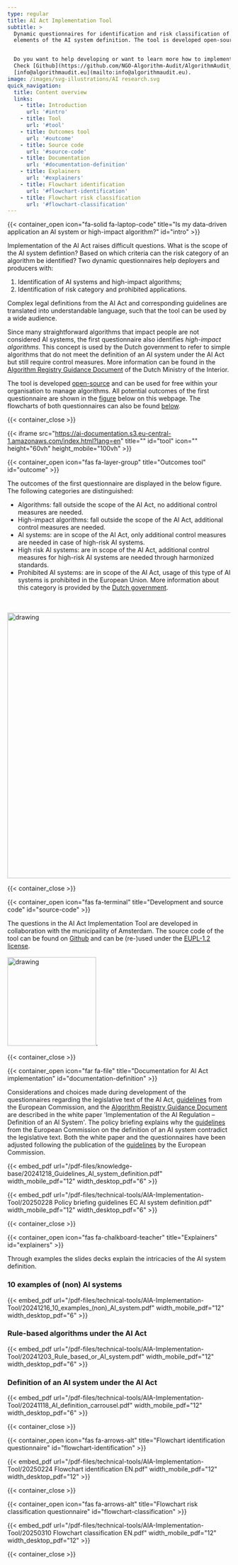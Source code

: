 ```yaml
---
type: regular
title: AI Act Implementation Tool
subtitle: >
  Dynamic questionnaires for identification and risk classification of AI systems and *high-impact algorithms*. Simplification of the key
  elements of the AI system definition. The tool is developed open-source and can be used for free locally by your organisation.


  Do you want to help developing or want to learn more how to implement the tool within your organisation?
  Check [Github](https://github.com/NGO-Algorithm-Audit/AlgorithmAudit_website) or reach out through
  [info@algorithmaudit.eu](mailto:info@algorithmaudit.eu).
image: /images/svg-illustrations/AI research.svg
quick_navigation:
  title: Content overview
  links:
    - title: Introduction
      url: '#intro'
    - title: Tool
      url: '#tool'
    - title: Outcomes tool
      url: '#outcome'
    - title: Source code
      url: '#source-code'
    - title: Documentation
      url: '#documentation-definition'
    - title: Explainers
      url: '#explainers'
    - title: Flowchart identification
      url: '#flowchart-identification'
    - title: Flowchart risk classification
      url: '#flowchart-classification'    
---
```


{{< container_open icon="fa-solid fa-laptop-code" title="Is my data-driven application an AI system or high-impact algorithm?" id="intro" >}}

Implementation of the AI Act raises difficult questions. What is the scope of the AI system defintion? Based on which criteria can the risk category of an algorithm be identified? Two dynamic questionnaires help deployers and producers with:

1. Identification of AI systems and high-impact algorithms;
2. Identification of risk category and prohibited applications.

Complex legal definitions from the AI Act and corresponding guidelines are translated into understandable language, such that the tool can be used by a wide audience. 

Since many straightforward algorithms that impact people are not considered AI systems, the first questionnaire also identifies *high-impact algorithms*. This concept is used by the Dutch government to refer to simple algorithms that do not meet the definition of an AI system under the AI Act but still require control measures. More information can be found in the <a href="https://algoritmes.pleio.nl/attachment/entity/f1a35292-7ea6-4e47-93fa-b3358e9ab2e0" target="_blank">Algorithm Registry Guidance Document</a> of the Dutch Ministry of the Interior.

The tool is developed [open-source](/technical-tools/implementation-tool/#source-code) and can be used for free within your organisation to manage algorithms. All potential outcomes of the first questionnaire are shown in the [figure](/technical-tools/implementation-tool/#outcome) below on this webpage. The flowcharts of both questionnaires can also be found [below](/technical-tools/implementation-tool/#flowchart-identification).

{{< container_close >}}

{{< iframe src="https://ai-documentation.s3.eu-central-1.amazonaws.com/index.html?lang=en" title="" id="tool" icon="" height="60vh" height_mobile="100vh" >}}

{{< container_open icon="fas fa-layer-group" title="Outcomes tool" id="outcome" >}}

The outcomes of the first questionnaire are displayed in the below figure. The following categories are distinguished:

* Algorithms: fall outside the scope of the AI Act, no additional control measures are needed.
* High-impact algorithms: fall outside the scope of the AI Act, additional control measures are needed.
* AI systems: are in scope of the AI Act, only additional control measures are needed in case of high-risk AI systems.
* High risk AI systems: are in scope of the AI Act, additional control measures for high-risk AI systems are needed through harmonized standards.
* Prohibited AI systems: are in scope of the AI Act, usage of this type of AI systems is prohibited in the European Union. More information about this category is provided by the <a href="https://www.digitaleoverheid.nl/achtergrondartikelen/welke-ai-praktijken-zijn-volgend-jaar-verboden/" target="_blank">Dutch government</a>.

<br> <br> <img src="/images/ai-act-implementation-tool/Venn diagram EN.png" alt="drawing" width="600"/>

{{< container_close >}}

{{< container_open icon="fas fa-terminal" title="Development and source code" id="source-code" >}}

The questions in the AI Act Implementation Tool are developed in collaboration with the municipaility of Amsterdam. The source code of the tool can be found on <a href="https://github.com/NGO-Algorithm-Audit/AI-Act-Implementation-Tool" target="_blank">Github</a> and can be (re-)used under the <a href="https://eupl.eu/1.2/en/" target="_blank">EUPL-1.2 license</a>. <br> <br> <img src="/images/events/Amsterdam.png" alt="drawing" width="200"/>.

{{< container_close >}}

{{< container_open icon="far fa-file" title="Documentation for AI Act implementation" id="documentation-definition" >}}

Considerations and choices made during development of the questionnaires regarding the legislative text of the AI Act, <a href="https://digital-strategy.ec.europa.eu/en/library/commission-publishes-guidelines-ai-system-definition-facilitate-first-ai-acts-rules-application" target="_blank">guidelines</a> from the European Commission, and the <a href="https://algoritmes.pleio.nl/attachment/entity/f1a35292-7ea6-4e47-93fa-b3358e9ab2e0" target="_blank">Algorithm Registry Guidance Document</a> are described in the white paper 'Implementation of the AI Regulation – Definition of an AI System'. The policy briefing explains why the <a href="https://digital-strategy.ec.europa.eu/en/library/commission-publishes-guidelines-ai-system-definition-facilitate-first-ai-acts-rules-application" target="_blank">guidelines</a> from the European Commission on the definition of an AI system contradict the legislative text. Both the white paper and the questionnaires have been adjusted following the publication of the <a href="https://digital-strategy.ec.europa.eu/en/library/commission-publishes-guidelines-ai-system-definition-facilitate-first-ai-acts-rules-application" target="_blank">guidelines</a> by the European Commission.

{{< embed_pdf url="/pdf-files/knowledge-base/20241218_Guidelines_AI_system_definition.pdf" width_mobile_pdf="12" width_desktop_pdf="6" >}}

{{< embed_pdf url="/pdf-files/technical-tools/AIA-Implementation-Tool/20250228 Policy briefing guidelines EC AI system definition.pdf" width_mobile_pdf="12" width_desktop_pdf="6" >}}

{{< container_close >}}

{{< container_open icon="fas fa-chalkboard-teacher" title="Explainers" id="explainers" >}}

Through examples the slides decks explain the intricacies of the AI system definition.

### 10 examples of (non) AI systems

{{< embed_pdf url="/pdf-files/technical-tools/AIA-Implementation-Tool/20241216_10_examples_(non)_AI_system.pdf" width_mobile_pdf="12" width_desktop_pdf="6" >}}

### Rule-based algorithms under the AI Act

{{< embed_pdf url="/pdf-files/technical-tools/AIA-Implementation-Tool/20241203_Rule_based_or_AI_system.pdf" width_mobile_pdf="12" width_desktop_pdf="6" >}}

### Definition of an AI system under the AI Act

{{< embed_pdf url="/pdf-files/technical-tools/AIA-Implementation-Tool/20241118_AI_definition_carrousel.pdf" width_mobile_pdf="12" width_desktop_pdf="6" >}}

{{< container_close >}}

{{< container_open icon="fas fa-arrows-alt" title="Flowchart identification questionnaire" id="flowchart-identification" >}}

{{< embed_pdf url="/pdf-files/technical-tools/AIA-Implementation-Tool/20250224 Flowchart identification EN.pdf" width_mobile_pdf="12" width_desktop_pdf="12" >}}

{{< container_close >}}

{{< container_open icon="fas fa-arrows-alt" title="Flowchart risk classification questionnaire" id="flowchart-classification" >}}

{{< embed_pdf url="/pdf-files/technical-tools/AIA-Implementation-Tool/20250310 Flowchart classification EN.pdf" width_mobile_pdf="12" width_desktop_pdf="12" >}}

{{< container_close >}}